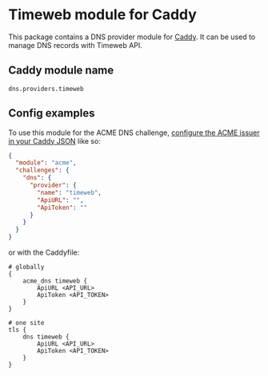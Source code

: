 # Timeweb module for Caddy

This package contains a DNS provider module for [Caddy](https://github.com/caddyserver/caddy). It can be used to manage DNS records with Timeweb API.

## Caddy module name

```
dns.providers.timeweb
```

## Config examples

To use this module for the ACME DNS challenge, [configure the ACME issuer in your Caddy JSON](https://caddyserver.com/docs/json/apps/tls/automation/policies/issuer/acme/) like so:

```json
{
  "module": "acme",
  "challenges": {
    "dns": {
      "provider": {
        "name": "timeweb",
        "ApiURL": "",
        "ApiToken": ""
      }
    }
  }
}
```

or with the Caddyfile:

```
# globally
{
	acme_dns timeweb {
		ApiURL <API_URL>
		ApiToken <API_TOKEN>
	}
}
```

```
# one site
tls {
	dns timeweb {
		ApiURL <API_URL>
		ApiToken <API_TOKEN>
	}
}
```